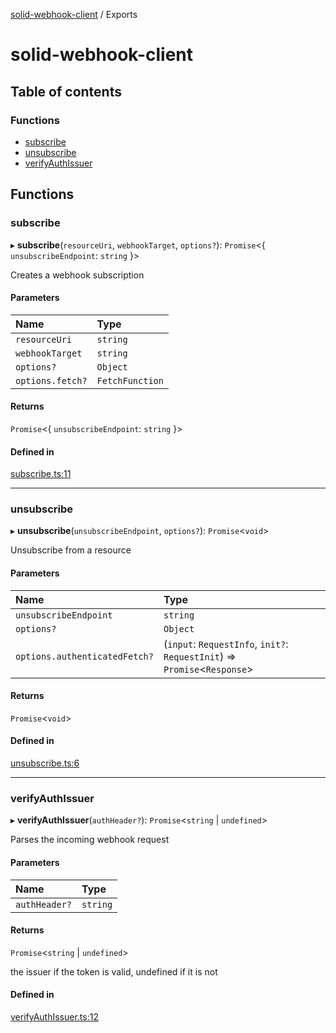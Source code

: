 [solid-webhook-client](README.md) / Exports

# solid-webhook-client

## Table of contents

### Functions

- [subscribe](modules.md#subscribe)
- [unsubscribe](modules.md#unsubscribe)
- [verifyAuthIssuer](modules.md#verifyauthissuer)

## Functions

### subscribe

▸ **subscribe**(`resourceUri`, `webhookTarget`, `options?`): `Promise`<{ `unsubscribeEndpoint`: `string`  }\>

Creates a webhook subscription

#### Parameters

| Name | Type |
| :------ | :------ |
| `resourceUri` | `string` |
| `webhookTarget` | `string` |
| `options?` | `Object` |
| `options.fetch?` | `FetchFunction` |

#### Returns

`Promise`<{ `unsubscribeEndpoint`: `string`  }\>

#### Defined in

[subscribe.ts:11](https://github.com/o-development/solid-webhook-client/blob/85440b2/lib/subscribe.ts#L11)

___

### unsubscribe

▸ **unsubscribe**(`unsubscribeEndpoint`, `options?`): `Promise`<`void`\>

Unsubscribe from a resource

#### Parameters

| Name | Type |
| :------ | :------ |
| `unsubscribeEndpoint` | `string` |
| `options?` | `Object` |
| `options.authenticatedFetch?` | (`input`: `RequestInfo`, `init?`: `RequestInit`) => `Promise`<`Response`\> |

#### Returns

`Promise`<`void`\>

#### Defined in

[unsubscribe.ts:6](https://github.com/o-development/solid-webhook-client/blob/85440b2/lib/unsubscribe.ts#L6)

___

### verifyAuthIssuer

▸ **verifyAuthIssuer**(`authHeader?`): `Promise`<`string` \| `undefined`\>

Parses the incoming webhook request

#### Parameters

| Name | Type |
| :------ | :------ |
| `authHeader?` | `string` |

#### Returns

`Promise`<`string` \| `undefined`\>

the issuer if the token is valid, undefined if it is not

#### Defined in

[verifyAuthIssuer.ts:12](https://github.com/o-development/solid-webhook-client/blob/85440b2/lib/verifyAuthIssuer.ts#L12)
